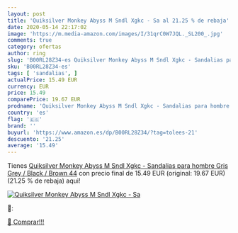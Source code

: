 ```yaml
---
layout: post
title: 'Quiksilver Monkey Abyss M Sndl Xgkc - Sa al 21.25 % de rebaja'
date: 2020-05-14 22:17:02
image: 'https://m.media-amazon.com/images/I/31qrC0W7JQL._SL200_.jpg'
comments: true
category: ofertas
author: ring
slug: 'B00RL28Z34-es Quiksilver Monkey Abyss M Sndl Xgkc - Sandalias para...'
sku: 'B00RL28Z34-es'
tags: [ 'sandalias', ]
actualPrice: 15.49 EUR
currency: EUR
price: 15.49
comparePrice: 19.67 EUR
prodname: 'Quiksilver Monkey Abyss M Sndl Xgkc - Sandalias para hombre  Gris  Grey /         Black /         Brown   44'
country: 'es'
flag: '🇪🇸'
brand: ''
buyurl: 'https://www.amazon.es/dp/B00RL28Z34/?tag=tolees-21'
descuento: '21.25'
average: '15.49'
---
```


Tienes [Quiksilver Monkey Abyss M Sndl Xgkc - Sandalias para hombre  Gris  Grey /         Black /         Brown   44](https://www.amazon.es/dp/B00RL28Z34/?tag=tolees-21) con precio final de  15.49 EUR (original: 19.67 EUR) (21.25 %  de rebaja) aqui!

[![Quiksilver Monkey Abyss M Sndl Xgkc - Sa](https://m.media-amazon.com/images/I/31qrC0W7JQL._SL200_.jpg)](https://www.amazon.es/dp/B00RL28Z34/?tag=tolees-21)

🔎:


[🛒 Comprar!!!](https://www.amazon.es/dp/B00RL28Z34/?tag=tolees-21)
